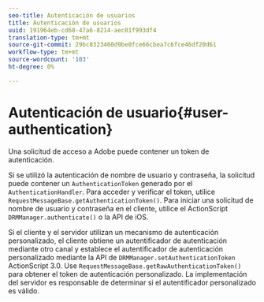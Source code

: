 ```yaml
---
seo-title: Autenticación de usuarios
title: Autenticación de usuarios
uuid: 191964eb-cd68-47a6-8214-aec01f993df4
translation-type: tm+mt
source-git-commit: 29bc8323460d9be0fce66cbea7c6fce46df20d61
workflow-type: tm+mt
source-wordcount: '103'
ht-degree: 0%

---
```



# Autenticación de usuario{#user-authentication}

Una solicitud de acceso a Adobe puede contener un token de autenticación.

Si se utilizó la autenticación de nombre de usuario y contraseña, la solicitud puede contener un `AuthenticationToken` generado por el `AuthenticationHandler`. Para acceder y verificar el token, utilice `RequestMessageBase.getAuthenticationToken()`. Para iniciar una solicitud de nombre de usuario y contraseña en el cliente, utilice el ActionScript `DRMManager.authenticate()` o la API de iOS.

Si el cliente y el servidor utilizan un mecanismo de autenticación personalizado, el cliente obtiene un autentificador de autenticación mediante otro canal y establece el autentificador de autenticación personalizado mediante la API de `DRMManager.setAuthenticationToken` ActionScript 3.0. Use `RequestMessageBase.getRawAuthenticationToken()` para obtener el token de autenticación personalizado. La implementación del servidor es responsable de determinar si el autentificador personalizado es válido.
